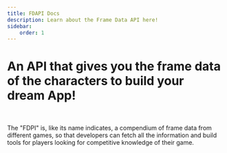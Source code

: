 ```yaml
---
title: FDAPI Docs
description: Learn about the Frame Data API here!
sidebar:
    order: 1
---
```


#                                       An API that gives you the frame data of the characters to build your dream App!

<br />

The "FDPI" is, like its name indicates, a compendium of frame data from different games, so that developers can fetch all the information and build tools for players looking for competitive knowledge of their game.
